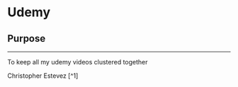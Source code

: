 # Udemy


## Purpose
---

To keep all my udemy videos clustered together 










Christopher Estevez [^1]
